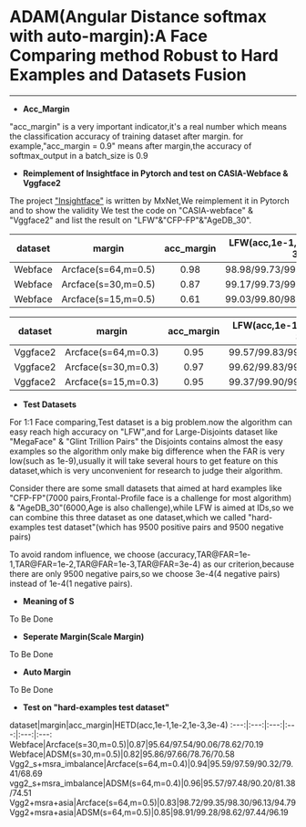 # ADAM(Angular Distance softmax with auto-margin):A Face Comparing method Robust to Hard Examples and Datasets Fusion

---

- **Acc_Margin**

"acc_margin" is a very important indicator,it's a real number which means the classification accuracy of training dataset after margin.
for example,"acc_margin = 0.9" means after margin,the accuracy of softmax_output in a batch_size is 0.9

- **Reimplement of Insightface in Pytorch and test on CASIA-Webface & Vggface2**

The project ["Insightface"](https://github.com/deepinsight/insightface) is written by MxNet,We reimplement it in Pytorch and to show the validity We test the code on "CASIA-webface" & "Vggface2"
and list the result on "LFW"&"CFP-FP"&"AgeDB_30".

dataset|margin|acc_margin|LFW(acc,1e-1,1e-2,3e-3,1e-3)|CFP-FP|AgeDB_30
:---:|:---:|:---:|:---:|:---:|:---:
Webface|Arcface(s=64,m=0.5)|0.98|98.98/99.73/99.00/98.43/97.93|95.06/97.11/87.76/86.16/77.16|93.28/94.77/80.13/75.70/58.13
Webface|Arcface(s=30,m=0.5)|0.87|99.17/99.73/99.17/98.77/97.13|95.44/97.37/90.42/87.42/81.56|93.45/95.27/80.87/75.43/60.87
Webface|Arcface(s=15,m=0.5)|0.61|99.03/99.80/98.93/98.53/96.73|96.13/98.08/88.68/85.71/80.25|93.02/94.90/74.70/67.23/51.13

dataset|margin|acc_margin|LFW(acc,1e-1,1e-2,3e-3,1e-3)|CFP-FP|AgeDB_30
:---:|:---:|:---:|:---:|:---:|:---:
Vggface2|Arcface(s=64,m=0.3)|0.95|99.57/99.83/99.67/99.47/98.90|98.14/99.34/96.88/95.60/91.19|95.20/97.20/87.83/87.20/69.30
Vggface2|Arcface(s=30,m=0.3)|0.97|99.62/99.83/99.63/99.57/99.27|98.13/99.49/97.31/96.17/93.60|94.83/96.97/85.90/83.27/70.53
Vggface2|Arcface(s=15,m=0.3)|0.95|99.37/99.90/99.43/99.20/98.43|97.33/99.00/95.03/93.68/87.59|91.57/93.07/61.37/52.40/28.40

- **Test Datasets**

For 1:1 Face comparing,Test dataset is a big problem.now the algorithm can easy reach high accuracy on "LFW",and for Large-Disjoints dataset like "MegaFace" & "Glint Trillion Pairs" the Disjoints contains almost the easy examples so the algorithm only make big difference when the FAR is very low(such as 1e-9),usually it will take several hours to get feature on this dataset,which is very unconvenient for research to judge their algorithm.

Consider there are some small datasets that aimed at hard examples like "CFP-FP"(7000 pairs,Frontal-Profile face is a challenge for most algorithm) & "AgeDB_30"(6000,Age is also challenge),while LFW is aimed at IDs,so we can combine this three dataset as one dataset,which we called "hard-examples test dataset"(which has 9500 positive pairs and 9500 negative pairs)

To avoid random influence, we choose (accuracy,TAR@FAR=1e-1,TAR@FAR=1e-2,TAR@FAR=1e-3,TAR@FAR=3e-4) as our criterion,because there are only 9500 negative pairs,so we choose 3e-4(4 negative pairs) instead of 1e-4(1 negative pairs). 

- **Meaning of S**

To Be Done

- **Seperate Margin(Scale Margin)**

To Be Done

- **Auto Margin**

To Be Done

- **Test on "hard-examples test dataset"**

dataset|margin|acc_margin|HETD(acc,1e-1,1e-2,1e-3,3e-4)
:---:|:---:|:---:|:---:|:---:|:---:
Webface|Arcface(s=30,m=0.5)|0.87|95.64/97.54/90.06/78.62/70.19
Webface|ADSM(s=30,m=0.5)|0.82|95.86/97.66/78.76/70.58
Vgg2_s+msra_imbalance|Arcface(s=64,m=0.4)|0.94|95.59/97.59/90.32/79.41/68.69
vgg2_s+msra_imbalance|ADSM(s=64,m=0.4)|0.96|95.57/97.48/90.20/81.38/74.51
Vgg2+msra+asia|Arcface(s=64,m=0.5)|0.83|98.72/99.35/98.30/96.13/94.79
Vgg2+msra+asia|ADSM(s=64,m=0.5)|0.85|98.91/99.28/98.62/97.44/96.19


